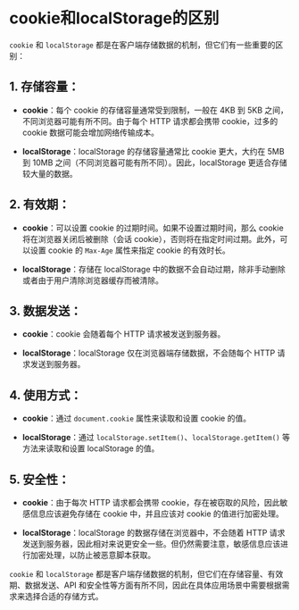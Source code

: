 # cookie和localStorage的区别

`cookie` 和 `localStorage` 都是在客户端存储数据的机制，但它们有一些重要的区别：

## 1. 存储容量：

- **cookie**：每个 cookie 的存储容量通常受到限制，一般在 4KB 到 5KB 之间，不同浏览器可能有所不同。由于每个 HTTP 请求都会携带 cookie，过多的 cookie 数据可能会增加网络传输成本。

- **localStorage**：localStorage 的存储容量通常比 cookie 更大，大约在 5MB 到 10MB 之间（不同浏览器可能有所不同）。因此，localStorage 更适合存储较大量的数据。

## 2. 有效期：

- **cookie**：可以设置 cookie 的过期时间。如果不设置过期时间，那么 cookie 将在浏览器关闭后被删除（会话 cookie），否则将在指定时间过期。此外，可以设置 cookie 的 `Max-Age` 属性来指定 cookie 的有效时长。

- **localStorage**：存储在 localStorage 中的数据不会自动过期，除非手动删除或者由于用户清除浏览器缓存而被清除。

## 3. 数据发送：

- **cookie**：cookie 会随着每个 HTTP 请求被发送到服务器。

- **localStorage**：localStorage 仅在浏览器端存储数据，不会随每个 HTTP 请求发送到服务器。

## 4. 使用方式：

- **cookie**：通过 `document.cookie` 属性来读取和设置 cookie 的值。

- **localStorage**：通过 `localStorage.setItem()`、`localStorage.getItem()` 等方法来读取和设置 localStorage 的值。

## 5. 安全性：

- **cookie**：由于每次 HTTP 请求都会携带 cookie，存在被窃取的风险，因此敏感信息应该避免存储在 cookie 中，并且应该对 cookie 的值进行加密处理。

- **localStorage**：localStorage 的数据存储在浏览器中，不会随着 HTTP 请求发送到服务器，因此相对来说更安全一些。但仍然需要注意，敏感信息应该进行加密处理，以防止被恶意脚本获取。

`cookie` 和 `localStorage` 都是客户端存储数据的机制，但它们在存储容量、有效期、数据发送、API 和安全性等方面有所不同，因此在具体应用场景中需要根据需求来选择合适的存储方式。
